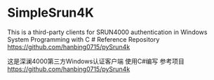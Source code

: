 # SimpleSrun4K
This is a third-party clients for SRUN4000 authentication in Windows System
Programming with C #
Reference Repository
https://github.com/hanbing0715/pySrun4k

这是深澜4000第三方Windows认证客户端
使用C#编写
参考项目
https://github.com/hanbing0715/pySrun4k
